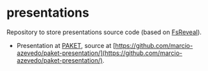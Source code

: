 # presentations
Repository to store presentations source code (based on [FsReveal](http://fsprojects.github.io/FsReveal/getting-started.html)).

* Presentation at [PAKET](https://marcio-azevedo.github.io/paket-presentation/), source at [https://github.com/marcio-azevedo/paket-presentation/](https://github.com/marcio-azevedo/paket-presentation/).

